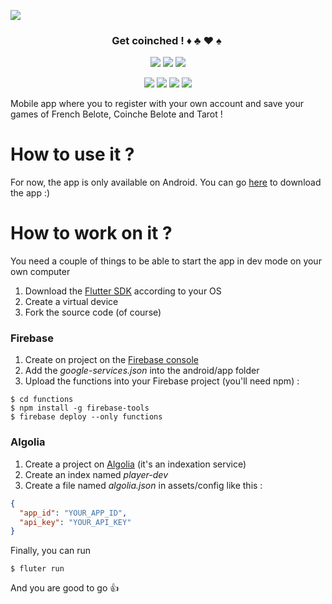 ![](banner.png)

<h3 align="center">Get coinched ! ♦ ️♣️ ♥ ♠ ️</h3>

<p align="center">
  <a href="https://flutter.dev"><img src="https://img.shields.io/badge/flutter-blue?logo=flutter&style=for-the-badge"></a> 
  <a href="https://firebase.google.com"><img src="https://img.shields.io/badge/firebase-grey?logo=firebase&style=for-the-badge"></a>
  <a href="https://algolia.com"><img src="https://img.shields.io/badge/algolia-white?logo=algolia&style=for-the-badge"></a>
</p>
<p align="center">
  <a href="https://codecov.io/gh/vareversat/carg/"><img src="https://img.shields.io/codecov/c/github/vareversat/carg?logo=codecov&style=for-the-badge&token=sA4XbJ7O5Z"></a>
  <a href="https://github.com/vareversat/carg/actions"><img src="https://img.shields.io/github/actions/workflow/status/vareversat/carg/repo.tag.yml?logo=github&style=for-the-badge"></a>
  <a href="https://github.com/vareversat/carg/releases"><img src="https://img.shields.io/github/v/tag/vareversat/carg?label=version&logo=git&logoColor=white&style=for-the-badge"></a>
  <a href="https://github.com/vareversat/carg/blob/dev/LICENSE.md"><img src="https://img.shields.io/github/license/vareversat/carg?style=for-the-badge"></a>
</p>

Mobile app where you to register with your own account and save your games of French Belote, Coinche Belote and Tarot !

# How to use it ?

For now, the app is only available on Android. You can go [here](https://play.google.com/store/apps/details?id=fr.vareversat.carg&pli=1) to download the app :)

# How to work on it ?

You need a couple of things to be able to start the app in dev mode on your own computer

1) Download the [Flutter SDK](https://flutter.dev/docs/get-started/install) according to your OS
2) Create a virtual device
3) Fork the source code (of course)

### Firebase
1) Create on project on the [Firebase console](https://console.firebase.google.com/u/0/?hl=fr)
2) Add the *google-services.json* into the android/app folder
3) Upload the functions into your Firebase project (you'll need npm) :
```shell script
$ cd functions
$ npm install -g firebase-tools
$ firebase deploy --only functions
```
### Algolia
1) Create a project on [Algolia](https://www.algolia.com/users/sign_in) (it's an indexation service)
2) Create an index named *player-dev*
3) Create a file named *algolia.json* in assets/config like this :
```json
{
  "app_id": "YOUR_APP_ID",
  "api_key": "YOUR_API_KEY"
}
```

Finally, you can run
```shell script
$ fluter run
```
And you are good to go :thumbsup:



